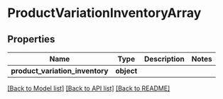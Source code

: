 # ProductVariationInventoryArray

## Properties
Name | Type | Description | Notes
------------ | ------------- | ------------- | -------------
**product_variation_inventory** | **object** |  | 

[[Back to Model list]](../README.md#documentation-for-models) [[Back to API list]](../README.md#documentation-for-api-endpoints) [[Back to README]](../README.md)

